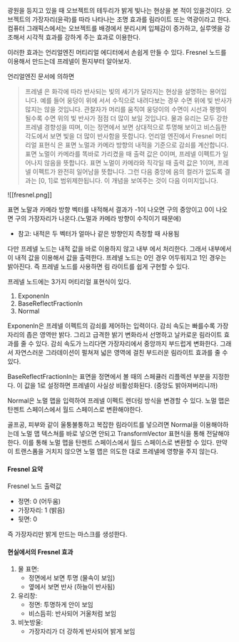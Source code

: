 광원을 등지고 있을 때 오브젝트의 테두리가 밝게 빛나는 현상을 본 적이 있을것이다. 오브젝트의 가장자리(윤곽)를 따라 나타나는 조명 효과를 림라이트 또는 역광이라고 한다. 컴퓨터 그래픽스에서는 오브젝트를 배경에서 분리시켜 입체감이 증가하고, 실루엣을 강조해서 시각적 효과를 강하게 주는 효과로 이용한다.

이러한 효과는 언리얼엔진 머티리얼 에디터에서 손쉽게 만들 수 있다. Fresnel 노드를 이용해서 만드는데 프레넬이 뭔지부터 알아보자.

언리얼엔진 문서에 의하면

>프레넬 은 화각에 따라 반사되는 빛의 세기가 달라지는 현상을 설명하는 용어입니다. 예를 들어 웅덩이 위에 서서 수직으로 내려다보는 경우 수면 위에 빛 반사가 많지는 않을 것입니다. 관찰자가 머리를 움직여 웅덩이의 수면이 시선과 평행이 될수록 수면 위의 빛 반사가 점점 더 많이 보일 것입니다. 물과 유리는 모두 강한 프레넬 경향성을 띠며, 이는 정면에서 보면 상대적으로 투명해 보이고 비스듬한 각도에서 보면 빛을 더 많이 반사함을 뜻합니다.
>언리얼 엔진에서 Fresnel 머티리얼 표현식 은 표면 노멀과 카메라 방향의 내적을 기준으로 감쇠를 계산합니다. 표면 노멀이 카메라를 똑바로 가리켰을 때 출력 값은 0이며, 프레넬 이펙트가 일어나지 않음을 뜻합니다. 표면 노멀이 카메라와 직각일 때 출력 값은 1이며, 프레넬 이펙트가 완전히 일어남을 뜻합니다. 그런 다음 중앙에 음의 컬러가 없도록 결과는 [0, 1]로 범위제한됩니다. 이 개념을 보여주는 것이 다음 이미지입니다.


![[fresnel.png]]

표면 노말과 카메라 방향 벡터를 내적해서 결과가 -1이 나오면 구의 중앙이고 0이 나오면 구의 가장자리가 나온다.(노멀과 카메라 방향이 수직이기 때문에)

* 참고: 내적은 두 벡터가 얼마나 같은 방향인지 측정할 때 사용됨

다만 프레넬 노드는 내적 값을 바로 이용하지 않고 내부 에서 처리한다. 그래서 내부에서 이 내적 값을 이용해서 값을 출력한다. 프레넬 노드는 0인 경우 어두워지고 1인 경우는 밝아진다. 즉 프레넬 노드를 사용하면 림 라이트를 쉽게 구현할 수 있다.

프레넬 노드에는 3가지 머티리얼 표현식이 있다.

1. Exponenln
2. BaseReflectFractionIn
3. Normal

Exponenln은 프레넬 이펙트의 감쇠를 제어하는 입력이다. 감쇠 속도는 빠를수록 가장자리의 좁은 영역만 밝다. 그리고 급격한 밝기 변화라서 선명하고 날카로운 림라이트 효과를 줄 수 있다. 감쇠 속도가 느리다면 가장자리에서 중앙까지 부드럽게 변화한다. 그래서 자연스러운 그라데이션이 펄쳐져 넓은 영역에 걸친 부드러운 림라이트 효과를 줄 수 있다.

BaseReflectFractionIn는 표면을 정면에서 볼 때의 스페큘러 리플렉션 부분을 지정한다. 이 값을 1로 설정하면 프레넬이 사실상 비활성화된다. (중앙도 밝아져버리니까)

Normal은 노멀 맵을 입력하여 프레넬 이펙트 렌더링 방식을 변경할 수 있다. 노멀 맵은 탄젠트 스페이스에서 월드 스페이스로 변환해야한다.

골프공, 피부와 같이  울퉁불퉁하고 복잡한 림라이트를 넣으려면 Normal을 이용해야하는데 노멀 맵 텍스쳐를 바로 넣으면 안되고  TransformVector 표현식을 통해 전달해야 한다. 이를 통해 노멀 맵을 탄젠트 스페이스에서 월드 스페이스로 변환할 수 있다. 만약 이 트랜스폼을 거치지 않으면 노멀 맵은 의도한 대로 프레넬에 영향을 주지 않는다.

#### Fresnel 요약

Fresnel 노드 출력값
- 정면:  0 (어두움)
- 가장자리: 1 (밝음)
- 뒷면: 0 

즉 가장자리만 밝게 만드는 마스크를 생성한다.

#### 현실에서의 Fresnel 효과

1. 물 표면:
    - 정면에서 보면 투명 (물속이 보임)
    - 옆에서 보면 반사 (하늘이 반사됨)
2. 유리창:
    - 정면: 투명하게 안이 보임
    - 비스듬히: 반사되어 거울처럼 보임
3. 비눗방울:
    - 가장자리가 더 강하게 반사되어 밝게 보임